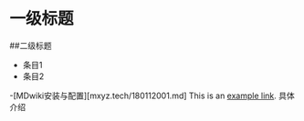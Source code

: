 # 一级标题 
##二级标题 

- 条目1
- 条目2

-[MDwiki安装与配置][mxyz.tech/180112001.md]
This is an [example link](http://example.com/).
具体介绍
